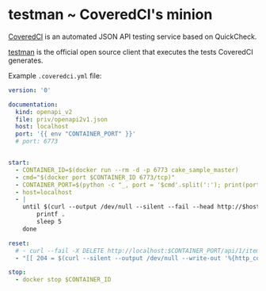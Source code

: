 # testman ~ CoveredCI's minion

[CoveredCI](https://coveredci.com) is an automated JSON API testing service based on QuickCheck.

[testman](https://github.com/CoveredCI/testman) is the official open source client that executes the tests CoveredCI generates.

Example `.coveredci.yml` file:

~~~yaml
version: '0'

documentation:
  kind: openapi_v2
  file: priv/openapi2v1.json
  host: localhost
  port: '{{ env "CONTAINER_PORT" }}'
  # port: 6773


start:
  - CONTAINER_ID=$(docker run --rm -d -p 6773 cake_sample_master)
  - cmd="$(docker port $CONTAINER_ID 6773/tcp)"
  - CONTAINER_PORT=$(python -c "_, port = '$cmd'.split(':'); print(port)")
  - host=localhost
  - |
    until $(curl --output /dev/null --silent --fail --head http://$host:$CONTAINER_PORT/api/1/items); do
        printf .
        sleep 5
    done

reset:
  # - curl --fail -X DELETE http://localhost:$CONTAINER_PORT/api/1/items
  - "[[ 204 = $(curl --silent --output /dev/null --write-out '%{http_code}' -X DELETE http://$host:$CONTAINER_PORT/api/1/items) ]]"

stop:
  - docker stop $CONTAINER_ID
~~~
